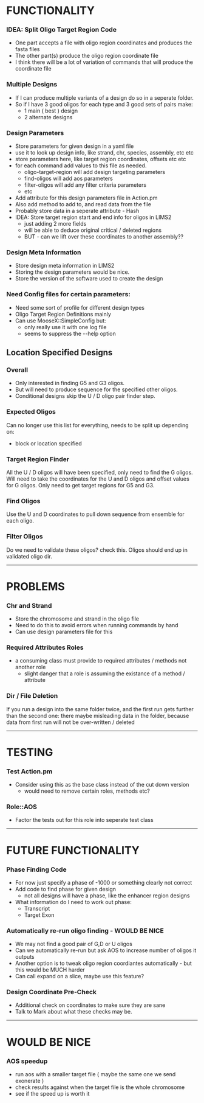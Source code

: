 FUNCTIONALITY
=============

### IDEA: Split Oligo Target Region Code
* One part accepts a file with oligo region coordinates and produces the fasta files
* The other part(s) produce the oligo region coordinate file
* I think there will be a lot of variation of commands that will produce the coordinate file

### Multiple Designs
* If I can produce multiple variants of a design do so in a seperate folder.
* So if I have 3 good oligos for each type and 3 good sets of pairs make:
    * 1 main ( best ) design
    * 2 alternate designs

### Design Parameters
* Store parameters for given design in a yaml file
* use it to look up design info, like strand, chr, species, assembly, etc etc
* store parameters here, like target region coordinates, offsets etc etc
* for each command add values to this file as needed.
    * oligo-target-region will add design targeting parameters
    * find-oligos will add aos parameters
    * filter-oligos will add any filter criteria parameters
    * etc
* Add attribute for this design parameters file in Action.pm
* Also add method to add to, and read data from the file
* Probably store data in a seperate attribute - Hash
* IDEA: Store target region start and end info for oligos in LIMS2
    * just adding 2 more fields
    * will be able to deduce original critical / deleted regions
    * BUT - can we lift over these coordinates to another assembly??

### Design Meta Information
* Store design meta information in LIMS2
* Storing the design parameters would be nice.
* Store the version of the software used to create the design

### Need Config files for certain parameters:
* Need some sort of profile for different design types
* Oligo Target Region Definitions mainly
* Can use MooseX::SimpleConfig but:
    * only really use it with one log file
    * seems to suppress the --help option

Location Specified Designs
--------------------------

### Overall
* Only interested in finding G5 and G3 oligos.
* But will need to produce sequence for the specified other oligos.
* Conditional designs skip the U / D oligo pair finder step.

### Expected Oligos
Can no longer use this list for everything, needs to be split up depending on:
* block or location specified

### Target Region Finder
All the U / D oligos will have been specified, only need to find the G oligos.
Will need to take the coordinates for the U and D oligos and offset values for G oligos.
Only need to get target regions for G5 and G3.

### Find Oligos
Use the U and D coordinates to pull down sequence from ensemble for each oligo.

### Filter Oligos
Do we need to validate these oligos? check this.
Oligos should end up in validated oligo dir.

* * *

PROBLEMS
========

### Chr and Strand
* Store the chromosome and strand in the oligo file
* Need to do this to avoid errors when running commands by hand
* Can use design parameters file for this

### Required Attributes Roles
* a consuming class must provide to required attributes / methods not another role
    * slight danger that a role is assuming the existance of a method / attribute

### Dir / File Deletion
If you run a design into the same folder twice, and the first run gets further than the second one:
there maybe misleading data in the folder, because data from first run will not be over-written / deleted

* * *

TESTING
=======

### Test Action.pm
* Consider using this as the base class instead of the cut down version
    * would need to remove certain roles, methods etc?

### Role::AOS
* Factor the tests out for this role into seperate test class

* * *

FUTURE FUNCTIONALITY
====================

### Phase Finding Code
* For now just specify a phase of -1000 or something clearly not correct
* Add code to find phase for given design
    * not all designs will have a phase, like the enhancer region designs
* What information do I need to work out phase:
    * Transcript
    * Target Exon

### Automatically re-run oligo finding - WOULD BE NICE
* We may not find a good pair of G,D or U oligos
* Can we automatically re-run but ask AOS to increase number of oligos it outputs
* Another option is to tweak oligo region coordiantes automatically - but this would be MUCH harder
* Can call expand on a slice, maybe use this feature?

### Design Coordinate Pre-Check
* Additional check on coordinates to make sure they are sane
* Talk to Mark about what these checks may be.

* * *

WOULD BE NICE
=============

### AOS speedup
* run aos with a smaller target file ( maybe the same one we send exonerate )
* check results against when the target file is the whole chromosome
* see if the speed up is worth it
